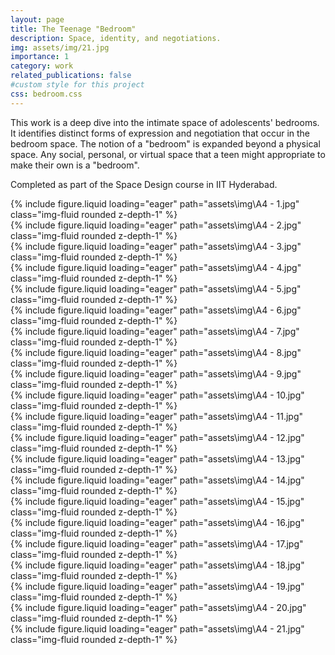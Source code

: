 ```yaml
---
layout: page
title: The Teenage "Bedroom"
description: Space, identity, and negotiations.
img: assets/img/21.jpg
importance: 1
category: work
related_publications: false
#custom style for this project
css: bedroom.css
---
```


This work is a deep dive into the intimate space of adolescents' bedrooms. It identifies distinct forms of expression and negotiation that occur in the bedroom space. The notion of a "bedroom" is expanded beyond a physical space. Any social, personal, or virtual space that a teen might appropriate to make their own is a "bedroom". 

Completed as part of the Space Design course in IIT Hyderabad. 


<div class="col-sm mt-3 mt-md-0">
        {% include figure.liquid loading="eager" path="assets\img\A4 - 1.jpg" class="img-fluid rounded z-depth-1" %}
</div>

<div class="col-sm mt-3 mt-md-0">
    {% include figure.liquid loading="eager" path="assets\img\A4 - 2.jpg" class="img-fluid rounded z-depth-1" %}
</div>

<div class="col-sm mt-3 mt-md-0">
    {% include figure.liquid loading="eager" path="assets\img\A4 - 3.jpg" class="img-fluid rounded z-depth-1" %}
</div>

<div class="col-sm mt-3 mt-md-0">
    {% include figure.liquid loading="eager" path="assets\img\A4 - 4.jpg" class="img-fluid rounded z-depth-1" %}
</div>    

<div class="col-sm mt-3 mt-md-0">
    {% include figure.liquid loading="eager" path="assets\img\A4 - 5.jpg" class="img-fluid rounded z-depth-1" %}
</div>

<div class="col-sm mt-3 mt-md-0">
    {% include figure.liquid loading="eager" path="assets\img\A4 - 6.jpg" class="img-fluid rounded z-depth-1" %}
</div>

<div class="col-sm mt-3 mt-md-0">
    {% include figure.liquid loading="eager" path="assets\img\A4 - 7.jpg" class="img-fluid rounded z-depth-1" %}
</div>

<div class="col-sm mt-3 mt-md-0">
    {% include figure.liquid loading="eager" path="assets\img\A4 - 8.jpg" class="img-fluid rounded z-depth-1" %}
</div>

<div class="col-sm mt-3 mt-md-0">
    {% include figure.liquid loading="eager" path="assets\img\A4 - 9.jpg" class="img-fluid rounded z-depth-1" %}
</div>

<div class="col-sm mt-3 mt-md-0">
    {% include figure.liquid loading="eager" path="assets\img\A4 - 10.jpg" class="img-fluid rounded z-depth-1" %}
</div>

<div class="col-sm mt-3 mt-md-0">
    {% include figure.liquid loading="eager" path="assets\img\A4 - 11.jpg" class="img-fluid rounded z-depth-1" %}
</div>

<div class="col-sm mt-3 mt-md-0">
    {% include figure.liquid loading="eager" path="assets\img\A4 - 12.jpg" class="img-fluid rounded z-depth-1" %}
</div>

<div class="col-sm mt-3 mt-md-0">
    {% include figure.liquid loading="eager" path="assets\img\A4 - 13.jpg" class="img-fluid rounded z-depth-1" %}
</div>

<div class="col-sm mt-3 mt-md-0">
    {% include figure.liquid loading="eager" path="assets\img\A4 - 14.jpg" class="img-fluid rounded z-depth-1" %}
</div>

<div class="col-sm mt-3 mt-md-0">
    {% include figure.liquid loading="eager" path="assets\img\A4 - 15.jpg" class="img-fluid rounded z-depth-1" %}
</div>

<div class="col-sm mt-3 mt-md-0">
    {% include figure.liquid loading="eager" path="assets\img\A4 - 16.jpg" class="img-fluid rounded z-depth-1" %}
</div>

<div class="col-sm mt-3 mt-md-0">
    {% include figure.liquid loading="eager" path="assets\img\A4 - 17.jpg" class="img-fluid rounded z-depth-1" %}
</div>

<div class="col-sm mt-3 mt-md-0">
    {% include figure.liquid loading="eager" path="assets\img\A4 - 18.jpg" class="img-fluid rounded z-depth-1" %}
</div>

<div class="col-sm mt-3 mt-md-0">
    {% include figure.liquid loading="eager" path="assets\img\A4 - 19.jpg" class="img-fluid rounded z-depth-1" %}
</div>

<div class="col-sm mt-3 mt-md-0">
    {% include figure.liquid loading="eager" path="assets\img\A4 - 20.jpg" class="img-fluid rounded z-depth-1" %}
</div>

<div class="col-sm mt-3 mt-md-0">
    {% include figure.liquid loading="eager" path="assets\img\A4 - 21.jpg" class="img-fluid rounded z-depth-1" %}
</div>





